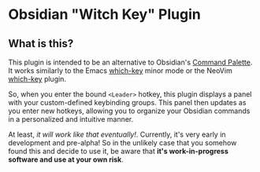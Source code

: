 # Obsidian "Witch Key" Plugin

## What is this?

This plugin is intended to be an alternative to Obsidian's [Command Palette](https://help.obsidian.md/Plugins/Command+palette). It works similarly to the Emacs [which-key](https://github.com/justbur/emacs-which-key) minor mode or the NeoVim [which-key](https://github.com/folke/which-key.nvim) plugin.

So, when you enter the bound `<Leader>` hotkey, this plugin displays a panel with your custom-defined keybinding groups. This panel then updates as you enter new hotkeys, allowing you to organize your Obsidian commands in a personalized and intuitive manner.

At least, _it will work like that eventually!_. Currently, it's very early in development and pre-alpha! So in the unlikely case that you somehow found this and decide to use it, be aware that __it's work-in-progress software and use at your own risk__.

